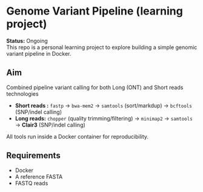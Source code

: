 # Genome Variant Pipeline (learning project)

 **Status:** Ongoing  
This repo is a personal learning project to explore building a simple genomic variant pipeline in Docker.

## Aim
Combined pipeline variant calling for both Long (ONT) and Short reads technologies
- **Short reads :** `fastp` → `bwa-mem2` → `samtools` (sort/markdup) → `bcftools` (SNP/indel calling)
- **Long reads:** `chopper` (quality trimming/filtering) → `minimap2` → `samtools` → **Clair3** (SNP/indel calling)

All tools run inside a Docker container for reproducibility.

## Requirements
- Docker
- A reference FASTA
-  FASTQ reads 


